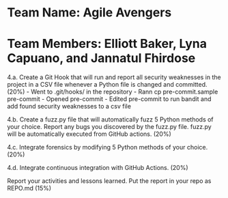 # Team Name: Agile Avengers 

# Team Members: Elliott Baker, Lyna Capuano, and Jannatul Fhirdose


4.a. Create a Git Hook that will run and report all security weaknesses in the project in a CSV file whenever a Python file is changed and committed. (20%)
    - Went to  .git/hooks/ in the repository
    - Rann cp pre-commit.sample pre-commit
    - Opened pre-commit
    - Edited pre-commit to run bandit and add found security weaknesses to a csv file

4.b. Create a fuzz.py file that will automatically fuzz 5 Python methods of your choice. Report any bugs you discovered by the fuzz.py file. fuzz.py will be automatically executed from GitHub actions. (20%)

4.c. Integrate forensics by modifying 5 Python methods of your choice. (20%)

4.d. Integrate continuous integration with GitHub Actions. (20%)

Report your activities and lessons learned. Put the report in your repo as REPO.md (15%)
